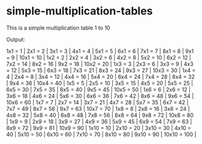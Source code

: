 # simple-multiplication-tables

This is a simple multiplication table 1 to 10

Output:

1x1 = 1 |	2x1 = 2 |	3x1 = 3 |	4x1 = 4 |	5x1 = 5 |	6x1 = 6 |	7x1 = 7 |	8x1 = 8 |	9x1 = 9 |	10x1 = 10 |
1x2 = 2 |	2x2 = 4 |	3x2 = 6 |	4x2 = 8 |	5x2 = 10 |	6x2 = 12 |	7x2 = 14 |	8x2 = 16 |	9x2 = 18 |	10x2 = 20 |
1x3 = 3 |	2x3 = 6 |	3x3 = 9 |	4x3 = 12 |	5x3 = 15 |	6x3 = 18 |	7x3 = 21 |	8x3 = 24 |	9x3 = 27 |	10x3 = 30 |
1x4 = 4 |	2x4 = 8 |	3x4 = 12 |	4x4 = 16 |	5x4 = 20 |	6x4 = 24 |	7x4 = 28 |	8x4 = 32 |	9x4 = 36 |	10x4 = 40 |
1x5 = 5 |	2x5 = 10 |	3x5 = 15 |	4x5 = 20 |	5x5 = 25 |	6x5 = 30 |	7x5 = 35 |	8x5 = 40 |	9x5 = 45 |	10x5 = 50 |
1x6 = 6 |	2x6 = 12 |	3x6 = 18 |	4x6 = 24 |	5x6 = 30 |	6x6 = 36 |	7x6 = 42 |	8x6 = 48 |	9x6 = 54 |	10x6 = 60 |
1x7 = 7 |	2x7 = 14 |	3x7 = 21 |	4x7 = 28 |	5x7 = 35 |	6x7 = 42 |	7x7 = 49 |	8x7 = 56 |	9x7 = 63 |	10x7 = 70 |
1x8 = 8 |	2x8 = 16 |	3x8 = 24 |	4x8 = 32 |	5x8 = 40 |	6x8 = 48 |	7x8 = 56 |	8x8 = 64 |	9x8 = 72 |	10x8 = 80 |
1x9 = 9 |	2x9 = 18 |	3x9 = 27 |	4x9 = 36 |	5x9 = 45 |	6x9 = 54 |	7x9 = 63 |	8x9 = 72 |	9x9 = 81 |	10x9 = 90 |
1x10 = 10 |	2x10 = 20 |	3x10 = 30 |	4x10 = 40 |	5x10 = 50 |	6x10 = 60 |	7x10 = 70 |	8x10 = 80 |	9x10 = 90 |	10x10 = 100 |

